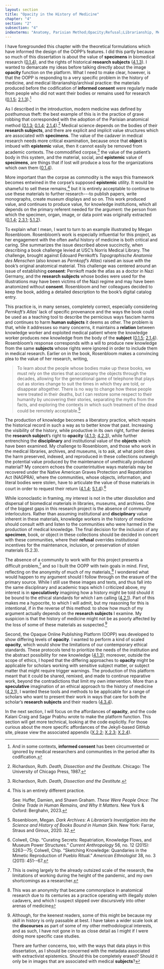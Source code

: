 ```yaml
---
layout: section
title: "Opacity in the History of Medicine"
chapter: "4"
section: "2"
subsection: "4"
indexterms: "Anatomy, Parisian Method;Opacity;Refusal;Librarianship, Medical;Archives, Medical"
---
```


I have foregrounded this chapter with the theoretical formulations which have informed the design of the OOPP’s features. I did this partly because so much of this dissertation is about the value of <span data-tooltip aria-haspopup="true" class="has-tip" data-disable-hover="false" tabindex="1" data-title="Specimen refers to any naturally occurring phenomenon that has been extracted from its original context and placed within a knowledge framework to understand and describe that phenomenon."><b>specimens</b></span> in biomedical research (<a href="{{ site.baseurl }}/narrative/0_1_4">0.1.4</a>), and the rights of historical <span data-tooltip aria-haspopup="true" class="has-tip" data-disable-hover="false" tabindex="1" data-title="The term research subject refers to a human person who has been ingested into a research program, and whose identity, personhood, and body have become the focus of a research program. I think of the subject in a Foucauldian sense: The 'subject' is a pun on the monarchal subject, someone who has no agency under the spectacular power of the sovereign. In this case it the subject lacks agency in relation to the researcher studying them."><b>research subjects</b></span> (<a href="{{ site.baseurl }}/narrative/4_1_3">4.1.3</a>). I wanted to demarcate my ideas before talking directly about the image <span data-tooltip aria-haspopup="true" class="has-tip" data-disable-hover="false" tabindex="1" data-title="Opacity is a rights-based philosophical framework that assumes humans have a right to not be known in knowledge systems."><b>opacity</b></span> function on the platform. What I need to make clear, however, is that the OOPP is responding to a very specific problem in the history of medicine, and medical librarianship/archival practice: the materials produced before the codification of <span data-tooltip aria-haspopup="true" class="has-tip" data-disable-hover="false" tabindex="1" data-title="I use the phrase 'consent' to refer to the idea of informed consent: that a research subject needs to be aware of what will happen to them in a research project, and that they have the ability to say 'no' at any point during the research program."><b>informed consent</b></span> were regularly made from people who did not want their bodies or remains used for research (<a href="{{ site.baseurl }}/narrative/0_1_5">0.1.5</a>; <a href="{{ site.baseurl }}/narrative/2_1_3">2.1.3</a>).[^fn1]

As I described in the introduction, modern medicine was defined by posthumous theft: the best example of this is in the practice of grave robbing that corresponded with the adoption of the Parisian anatomical method (<a href="{{ site.baseurl }}/narrative/0_1_3">0.1.3</a>; <a href="{{ site.baseurl }}/narrative/0_1_4">0.1.4</a>; <a href="{{ site.baseurl }}/narrative/2_1_4">2.1.4</a>).[^fn2] Medical science depends on the bodies of their <span data-tooltip aria-haspopup="true" class="has-tip" data-disable-hover="false" tabindex="1" data-title="I use the term research object to refer to materials that have been divorced from the subject of their origin. Object, as I use it, carefully considers how human patients are denied their humanity through transformations that deem them as objects."><b>research subjects</b></span>, and there are explicit and implicit value structures which are associated with <span data-tooltip aria-haspopup="true" class="has-tip" data-disable-hover="false" tabindex="1" data-title="Specimen refers to any naturally occurring phenomenon that has been extracted from its original context and placed within a knowledge framework to understand and describe that phenomenon."><b>specimens</b></span>. The value of the cadaver in medical research needs more critical examination, because once that <span data-tooltip aria-haspopup="true" class="has-tip" data-disable-hover="false" tabindex="1" data-title="I use the term research object to refer to materials that have been divorced from the subject of their origin. Object, as I use it, carefully considers how human patients are denied their humanity through transformations that deem them as objects."><b>object</b></span> is imbued with <span data-tooltip aria-haspopup="true" class="has-tip" data-disable-hover="false" tabindex="1" data-title="Epistemics is a philosophical term referring to the study of knowledge. I use it to talk about the entwined practices of scientific culture, its arguments, and its methodologies."><b>epistemic</b></span> value, then it cannot easily be removed from academic contexts. The commodified corpse,[^fn3] the value of the patient’s body in this system, and the material, social, and <span data-tooltip aria-haspopup="true" class="has-tip" data-disable-hover="false" tabindex="1" data-title="Epistemics is a philosophical term referring to the study of knowledge. I use it to talk about the entwined practices of scientific culture, its arguments, and its methodologies."><b>epistemic</b></span> value of <span data-tooltip aria-haspopup="true" class="has-tip" data-disable-hover="false" tabindex="1" data-title="Specimen refers to any naturally occurring phenomenon that has been extracted from its original context and placed within a knowledge framework to understand and describe that phenomenon."><b>specimens</b></span>, are things that if lost will produce a loss for the organizations which own them (<a href="{{ site.baseurl }}/narrative/0_1_4">0.1.4</a>).

More important than the corpse as commodity is the ways this framework becomes entwined in the corpse’s supposed <span data-tooltip aria-haspopup="true" class="has-tip" data-disable-hover="false" tabindex="1" data-title="Epistemics is a philosophical term referring to the study of knowledge. I use it to talk about the entwined practices of scientific culture, its arguments, and its methodologies."><b>epistemic</b></span> utility. It would be shameful to sell these remains,[^fn4] but it is entirely acceptable to continue to use these materials to further research---to publish papers, write monographs, create museum displays and so on. This work produced value, and continues to produce value, for knowledge institutions, which all depends on the primary referent needed for the argument: the person from which the specimen, organ, image, or data point was originally extracted (<a href="{{ site.baseurl }}/narrative/0_1_4">0.1.4</a>; <a href="{{ site.baseurl }}/narrative/2_3_1">2.3.1</a>; <a href="{{ site.baseurl }}/narrative/5_1_2">5.1.2</a>).

To explain what I mean, I want to turn to an example illustrated by Megan Rosenbloom. Rosenbloom’s work is especially influential for this project, as her engagement with the often awful history of medicine is both critical and caring. She summarizes the issue described above succinctly, when describing a book challenge levied at USC’s Norris Medical Library. The challenge, brought against Édouard Pernkoft’s *Topographische Anatomie des Menschen* (also known as *Pernkopf’s Atlas*) raised an issue with the book’s original anatomical material. This challenge was centered around an issue of establishing <span data-tooltip aria-haspopup="true" class="has-tip" data-disable-hover="false" tabindex="1" data-title="I use the phrase 'consent' to refer to the idea of informed consent: that a research subject needs to be aware of what will happen to them in a research project, and that they have the ability to say 'no' at any point during the research program."><b>consent</b></span>: Pernkoft made the atlas as a doctor in Nazi Germany, and the <span data-tooltip aria-haspopup="true" class="has-tip" data-disable-hover="false" tabindex="1" data-title="The term research subject refers to a human person who has been ingested into a research program, and whose identity, personhood, and body have become the focus of a research program. I think of the subject in a Foucauldian sense: The 'subject' is a pun on the monarchal subject, someone who has no agency under the spectacular power of the sovereign. In this case it the subject lacks agency in relation to the researcher studying them."><b>research subjects</b></span> whose bodies were used for the illustrations may have been victims of the Nazi regime and may have been anatomized without <span data-tooltip aria-haspopup="true" class="has-tip" data-disable-hover="false" tabindex="1" data-title="I use the phrase 'consent' to refer to the idea of informed consent: that a research subject needs to be aware of what will happen to them in a research project, and that they have the ability to say 'no' at any point during the research program."><b>consent</b></span>. Rosenbloom and her colleagues decided to keep the book, adding a detailed description to the book’s digital catalog entry.

This practice is, in many senses, completely correct, especially considering *Pernkoft’s Atlas*’ lack of specific provenance and the ways the book could be used as a teaching tool to describe the pernicious ways fascism harms and continues to harm <span data-tooltip aria-haspopup="true" class="has-tip" data-disable-hover="false" tabindex="1" data-title="The term research subject refers to a human person who has been ingested into a research program, and whose identity, personhood, and body have become the focus of a research program. I think of the subject in a Foucauldian sense: The 'subject' is a pun on the monarchal subject, someone who has no agency under the spectacular power of the sovereign. In this case it the subject lacks agency in relation to the researcher studying them."><b>human subjects</b></span> it deems as other. The problem is that, while it addresses so many concerns, it maintains a <span data-tooltip aria-haspopup="true" class="has-tip" data-disable-hover="false" tabindex="1" data-title="Relationality, as I use it, is indebted to Indigenous knowledge systems. Relation refers to the ways researchers become connected to and obligated to the people, ideas, and non-human entities which they study."><b>relation</b></span> between knowledge worker and exploited medical patient where the knowledge worker produces new knowledge from the body of the <span data-tooltip aria-haspopup="true" class="has-tip" data-disable-hover="false" tabindex="1" data-title="The term research subject refers to a human person who has been ingested into a research program, and whose identity, personhood, and body have become the focus of a research program. I think of the subject in a Foucauldian sense: The 'subject' is a pun on the monarchal subject, someone who has no agency under the spectacular power of the sovereign. In this case it the subject lacks agency in relation to the researcher studying them."><b>subject</b></span> (<a href="{{ site.baseurl }}/narrative/0_1_5">0.1.5</a>; <a href="{{ site.baseurl }}/narrative/2_1_4">2.1.4</a>). Rosenbloom’s response corresponds with a will to produce new knowledge from the same <span data-tooltip aria-haspopup="true" class="has-tip" data-disable-hover="false" tabindex="1" data-title="The term research subject refers to a human person who has been ingested into a research program, and whose identity, personhood, and body have become the focus of a research program. I think of the subject in a Foucauldian sense: The 'subject' is a pun on the monarchal subject, someone who has no agency under the spectacular power of the sovereign. In this case it the subject lacks agency in relation to the researcher studying them."><b>subjects</b></span> whose rights were ignored in order to include them in medical research. Earlier on in the book, Rosenbloom makes a convincing plea to the value of her research, writing,

>To learn about the people whose bodies make up these books, we must rely on the stories that accompany the objects through the decades, allowing for the generational game of telephone that plays out as stories change to suit the times in which they are told, or disappear altogether. There is no way to change how these people were treated in their deaths, but I can restore some respect to their humanity by uncovering their stories, separating the myths from the facts, and exploring the contexts in which such treatment of the dead could be remotely acceptable.[^fn5]

The production of knowledge becomes a liberatory practice, which repairs the historical record in such a way as to better know that past. Increasing the visibility of the history, while productive in its own right, further denies the <span data-tooltip aria-haspopup="true" class="has-tip" data-disable-hover="false" tabindex="1" data-title="The term research subject refers to a human person who has been ingested into a research program, and whose identity, personhood, and body have become the focus of a research program. I think of the subject in a Foucauldian sense: The 'subject' is a pun on the monarchal subject, someone who has no agency under the spectacular power of the sovereign. In this case it the subject lacks agency in relation to the researcher studying them."><b>research subject</b></span>’s right to <span data-tooltip aria-haspopup="true" class="has-tip" data-disable-hover="false" tabindex="1" data-title="Opacity is a rights-based philosophical framework that assumes humans have a right to not be known in knowledge systems."><b>opacity</b></span> (<a href="{{ site.baseurl }}/narrative/4_1_3">4.1.3</a>; <a href="{{ site.baseurl }}/narrative/4_2_3">4.2.3</a>), while further entrenching the <span data-tooltip aria-haspopup="true" class="has-tip" data-disable-hover="false" tabindex="1" data-title="Discipline is used here in the Foucauldian sense. It is a pun that links forced discipline with the idea of a discipline of knowledge. Disciplining is a process where certain phenomena are made understandable through demarcation and definition in an academic field."><b>disciplinary</b></span> and institutional value of the <span data-tooltip aria-haspopup="true" class="has-tip" data-disable-hover="false" tabindex="1" data-title="I use the term research object to refer to materials that have been divorced from the subject of their origin. Object, as I use it, carefully considers how human patients are denied their humanity through transformations that deem them as objects."><b>objects</b></span> which have been examined. My challenge to Rosenbloom, and those who work in the medical libraries, archives, and museums, is to ask, at what point does the harm preserved, indexed, and reproduced in these collections outweigh the potential value produced by the maintenance of unethically produced material? My concern echoes the counterintuitive ways materials may be recovered under the Native American Graves Protection and Repatriation Act (NAGPRA), where the communities, whose objects, information, and literal bodies were stolen, have to articulate the value of those materials in court in order to request their return (<a href="{{ site.baseurl }}/narrative/4_1_4">4.1.4</a>; <a href="{{ site.baseurl }}/narrative/5_1_4">5.1.4</a>).[^fn6]

While iconoclastic in framing, my interest is not in the utter dissolution and dispersal of biomedical materials in libraries, museums, and archives. One of the biggest gaps in this research project is the absence of community interlocutors. Rather than assuming institutional and <span data-tooltip aria-haspopup="true" class="has-tip" data-disable-hover="false" tabindex="1" data-title="Discipline is used here in the Foucauldian sense. It is a pun that links forced discipline with the idea of a discipline of knowledge. Disciplining is a process where certain phenomena are made understandable through demarcation and definition in an academic field."><b>disciplinary</b></span> value inherent in these materials, knowledge workers in the history of medicine should consult with and listen to the communities who were harmed in the production of medical knowledge. The final decision for the inclusion of any <span data-tooltip aria-haspopup="true" class="has-tip" data-disable-hover="false" tabindex="1" data-title="Specimen refers to any naturally occurring phenomenon that has been extracted from its original context and placed within a knowledge framework to understand and describe that phenomenon."><b>specimen</b></span>, book, or object in these collections should be decided in concert with these communities, where their <span data-tooltip aria-haspopup="true" class="has-tip" data-disable-hover="false" tabindex="1" data-title="Refusal refers to the moments, actions, and possibilities enabled by denying academic access to personal, cultural, or spiritual materials and knowledge."><b>refusal</b></span> overrides institutional incentives for the maintenance, inclusion, or preservation of stolen materials (5.2.3).

The absence of a community to work with for this project presents a difficult problem,[^fn7] and so I built the OOPP with twin goals in mind. First, reflecting on the anonymity of much of my materials,[^fn8] I wondered what would happen to my argument should I follow through on the erasure of the primary source. While I still use these images and texts, and thus fall into the same disciplinary and academic traps which I criticized above, my interest is in <span data-tooltip aria-haspopup="true" class="has-tip" data-disable-hover="false" tabindex="1" data-title="The term speculative refers to a broader discussion in history in how to best address structural violence which produces gaps in the archive. Speculative history imagines what might have happened, or otherwise fill in the gap where these violences occurred."><b>speculatively</b></span> imagining how a history might be told should it be bound to the ethical standards for which I am calling (<a href="{{ site.baseurl }}/narrative/4_2_1">4.2.1</a>). Part of this makes me a hypocrite, to which I will admit, but my reasoning for this is intentional, if in the reverse of this method: to show how much of my argument actually depends on the <span data-tooltip aria-haspopup="true" class="has-tip" data-disable-hover="false" tabindex="1" data-title="The term research subject refers to a human person who has been ingested into a research program, and whose identity, personhood, and body have become the focus of a research program. I think of the subject in a Foucauldian sense: The 'subject' is a pun on the monarchal subject, someone who has no agency under the spectacular power of the sovereign. In this case it the subject lacks agency in relation to the researcher studying them."><b>research subjects</b></span> I examine. My suspicion is that the history of medicine might not be as poorly affected by the loss of some of these materials as suspected.[^fn9]

Second, the Opaque Online Publishing Platform (OOPP) was developed to show differing levels of <span data-tooltip aria-haspopup="true" class="has-tip" data-disable-hover="false" tabindex="1" data-title="Opacity is a rights-based philosophical framework that assumes humans have a right to not be known in knowledge systems."><b>opacity</b></span>. I wanted to perform a kind of scaled <span data-tooltip aria-haspopup="true" class="has-tip" data-disable-hover="false" tabindex="1" data-title="Opacity is a rights-based philosophical framework that assumes humans have a right to not be known in knowledge systems."><b>opacity</b></span>, which would show the limitations of our contemporary ethical standards. These protocols tend to prioritize the needs of the institution and the abstract possibility for new knowledge (<a href="{{ site.baseurl }}/narrative/4_1_3">4.1.3</a>); moreover, outside the scope of ethics, I hoped that the differing approaches to <span data-tooltip aria-haspopup="true" class="has-tip" data-disable-hover="false" tabindex="1" data-title="Opacity is a rights-based philosophical framework that assumes humans have a right to not be known in knowledge systems."><b>opacity</b></span> might be applicable for scholars working with sensitive subject matter, or subject matter that might require trigger warnings. The production of this platform meant that it could be shared, remixed, and made to continue reparative work, beyond the contradictions that limit my own intervention. More than a <span data-tooltip aria-haspopup="true" class="has-tip" data-disable-hover="false" tabindex="1" data-title="The term speculative refers to a broader discussion in history in how to best address structural violence which produces gaps in the archive. Speculative history imagines what might have happened, or otherwise fill in the gap where these violences occurred."><b>speculative</b></span> imagination of an ethical approach to the history of medicine (<a href="{{ site.baseurl }}/narrative/4_2_1">4.2.1</a>), I wanted these tools and methods to be applicable for a range of scholars who want to present their work in ways that care for both the scholar’s <span data-tooltip aria-haspopup="true" class="has-tip" data-disable-hover="false" tabindex="1" data-title="The term research subject refers to a human person who has been ingested into a research program, and whose identity, personhood, and body have become the focus of a research program. I think of the subject in a Foucauldian sense: The 'subject' is a pun on the monarchal subject, someone who has no agency under the spectacular power of the sovereign. In this case it the subject lacks agency in relation to the researcher studying them."><b>research subjects</b></span> and their readers (<a href="{{ site.baseurl }}/narrative/4_3_4">4.3.4</a>). 

In the next section, I will focus on the affordances of <span data-tooltip aria-haspopup="true" class="has-tip" data-disable-hover="false" tabindex="1" data-title="Opacity is a rights-based philosophical framework that assumes humans have a right to not be known in knowledge systems."><b>opacity</b></span>, and the code Kalani Craig and Sagar Prabhu wrote to make the platform function. This section will get more technical, looking at the code explicitly. For those curious about the more specific affordances of the Jekyll-based GitHub site, please view the associated appendix (<a href="{{ site.baseurl }}/narrative/X_2_2">X.2.2</a>; <a href="{{ site.baseurl }}/narrative/X_2_3">X.2.3</a>; <a href="{{ site.baseurl }}/narrative/X_2_4">X.2.4</a>).

<div class="style-divider">
 	<div class="line"></div>
</div>

[^fn1]: And in some contexts, <span data-tooltip aria-haspopup="true" class="has-tip" data-disable-hover="false" tabindex="1" data-title="I use the phrase 'consent' to refer to the idea of informed consent: that a research subject needs to be aware of what will happen to them in a research project, and that they have the ability to say 'no' at any point during the research program."><b>informed consent</b></span> has been circumvented or ignored by medical researchers and communities in the period after its codification.

[^fn2]: Richardson, Ruth. *Death, Dissection and the Destitute*. Chicago: The University of Chicago Press, 1987.

[^fn3]: Richardson, Ruth. *Death, Dissection and the Destitute*.

[^fn4]: This is an entirely different practice.
	
	See: Huffer, Damien, and Shawn Graham. *These Were People Once: The Online Trade in Human Remains, and Why It Matters*. New York & Oxford: Berghahn, 2023.

[^fn5]: Rosenbloom, Megan. *Dark Archives: A Librarian’s Investigation into the Science and History of Books Bound in Human Skin*. New York: Farrar, Straus and Giroux, 2020. 32.

[^fn6]: Colwell, Chip. “Curating Secrets: Repatriation, Knowledge Flows, and Museum Power Structures.” *Current Anthropology* 56, no. 12 (2015): S263--75; Colwell, Chip. “Sketching Knowledge: Quandaries in the Mimetic Reproduction of Pueblo Ritual.” *American Ethnologist* 38, no. 3 (2011): 451--67.

[^fn7]: This is owing largely to the already outsized scale of the research, the limitations of working during the height of the pandemic, and my own shortcomings as a researcher.

[^fn8]: This was an anonymity that became commonplace in anatomical research due to its centuries as a practice operating with illegally stolen cadavers, and which I suspect slipped over discursively into other arenas of medicine

[^fn9]: Although, for the keenest readers, some of this might be because my skill in history is only passable at best. I have taken a wider scale look at the <span data-tooltip aria-haspopup="true" class="has-tip" data-disable-hover="false" tabindex="1" data-title="Discourse refers to a scholarly conversation which occurs in a field of knowledge production. I use it in a Foucauldian sense, to convey the agreed upon modes and objects of discussion which are taken for granted in a community or scholarly field."><b>discourses</b></span> as part of some of my other methodological interests, and as such, I have not gone in to as close detail as I might if I were doing more specific case studies.
	
	There are further concerns, too, with the ways that data plays in this dissertation, as I should be concerned with the metadata associated with extractivist epistemics. Should this be completely erased? Should it only be in images that are associated with medical <span data-tooltip aria-haspopup="true" class="has-tip" data-disable-hover="false" tabindex="1" data-title="The term research subject refers to a human person who has been ingested into a research program, and whose identity, personhood, and body have become the focus of a research program. I think of the subject in a Foucauldian sense: The 'subject' is a pun on the monarchal subject, someone who has no agency under the spectacular power of the sovereign. In this case it the subject lacks agency in relation to the researcher studying them."><b>subjects</b></span>?